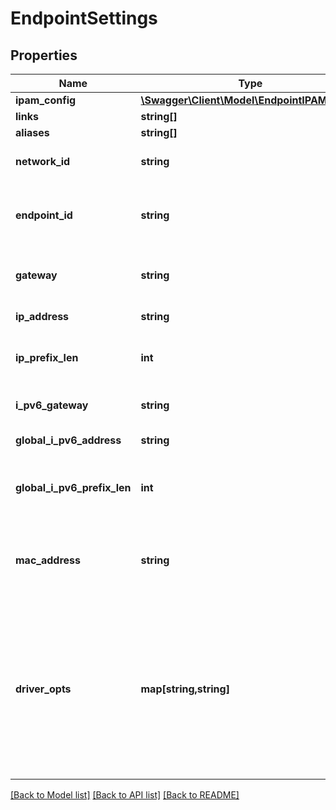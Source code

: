 # EndpointSettings

## Properties
Name | Type | Description | Notes
------------ | ------------- | ------------- | -------------
**ipam_config** | [**\Swagger\Client\Model\EndpointIPAMConfig**](EndpointIPAMConfig.md) |  | [optional] 
**links** | **string[]** |  | [optional] 
**aliases** | **string[]** |  | [optional] 
**network_id** | **string** | Unique ID of the network. | [optional] 
**endpoint_id** | **string** | Unique ID for the service endpoint in a Sandbox. | [optional] 
**gateway** | **string** | Gateway address for this network. | [optional] 
**ip_address** | **string** | IPv4 address. | [optional] 
**ip_prefix_len** | **int** | Mask length of the IPv4 address. | [optional] 
**i_pv6_gateway** | **string** | IPv6 gateway address. | [optional] 
**global_i_pv6_address** | **string** | Global IPv6 address. | [optional] 
**global_i_pv6_prefix_len** | **int** | Mask length of the global IPv6 address. | [optional] 
**mac_address** | **string** | MAC address for the endpoint on this network. | [optional] 
**driver_opts** | **map[string,string]** | DriverOpts is a mapping of driver options and values. These options are passed directly to the driver and are driver specific. | [optional] 

[[Back to Model list]](../README.md#documentation-for-models) [[Back to API list]](../README.md#documentation-for-api-endpoints) [[Back to README]](../README.md)


